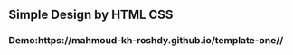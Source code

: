 
<h2> Simple Design by HTML CSS</h2>
<h3>  Demo:https://mahmoud-kh-roshdy.github.io/template-one//</h3>

